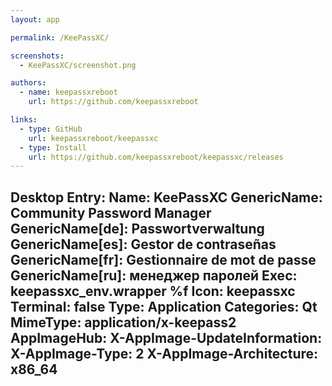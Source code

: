 ```yaml
---
layout: app

permalink: /KeePassXC/

screenshots:
  - KeePassXC/screenshot.png

authors:
  - name: keepassxreboot
    url: https://github.com/keepassxreboot

links:
  - type: GitHub
    url: keepassxreboot/keepassxc
  - type: Install
    url: https://github.com/keepassxreboot/keepassxc/releases
---
```

Desktop Entry:
  Name: KeePassXC
  GenericName: Community Password Manager
  GenericName[de]: Passwortverwaltung
  GenericName[es]: Gestor de contraseñas
  GenericName[fr]: Gestionnaire de mot de passe
  GenericName[ru]: менеджер паролей
  Exec: keepassxc_env.wrapper %f
  Icon: keepassxc
  Terminal: false
  Type: Application
  Categories: Qt
  MimeType: application/x-keepass2
AppImageHub:
  X-AppImage-UpdateInformation: 
  X-AppImage-Type: 2
  X-AppImage-Architecture: x86_64
---
